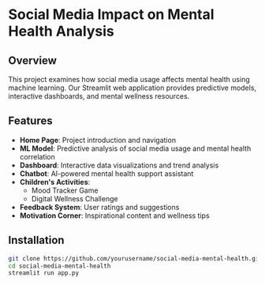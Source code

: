 # Social Media Impact on Mental Health Analysis

## Overview
This project examines how social media usage affects mental health using machine learning. Our Streamlit web application provides predictive models, interactive dashboards, and mental wellness resources.

## Features
- **Home Page**: Project introduction and navigation
- **ML Model**: Predictive analysis of social media usage and mental health correlation
- **Dashboard**: Interactive data visualizations and trend analysis
- **Chatbot**: AI-powered mental health support assistant
- **Children's Activities**: 
  - Mood Tracker Game
  - Digital Wellness Challenge
- **Feedback System**: User ratings and suggestions
- **Motivation Corner**: Inspirational content and wellness tips

## Installation
```bash
git clone https://github.com/yourusername/social-media-mental-health.git
cd social-media-mental-health
streamlit run app.py
